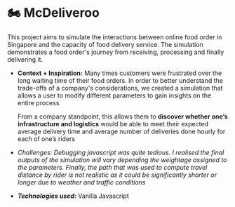 # 🏍️ McDeliveroo

This project aims to simulate the interactions between online food order in Singapore and the capacity of food delivery service. The simulation demonstrates a food order's journey from receiving, processing and finally delivering it.

  - **Context + Inspiration:** Many times customers were frustrated over the long waiting time of their food orders. In order to better understand the trade-offs of a company's considerations, we created a simulation that allows a user to modify different parameters to gain insights on the entire process

    From a company standpoint, this allows them to **discover whether one’s infrastructure and logistics** would be able to meet their expected average delivery time and average number of deliveries done hourly for each of one’s riders

  - _Challenges: Debugging javascript was quite tedious. I realised the final outputs of the simulation will vary depending the weightage assigned to the parameters. Finally, the path that was used to compute travel distance by rider is not realistic as it could be significantly shorter or longer due to weather and traffic conditions_

  - **_Technologies used:_** Vanilla Javascript

